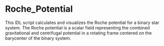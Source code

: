 # Roche_Potential
This IDL script calculates and visualizes the Roche potential for a binary star system. The Roche potential is a scalar field representing the combined gravitational and centrifugal potential in a rotating frame centered on the barycenter of the binary system.
